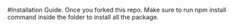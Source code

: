 #Installation Guide.
Once you forked this repo. Make sure to run npm install command inside the folder to install all the package.

